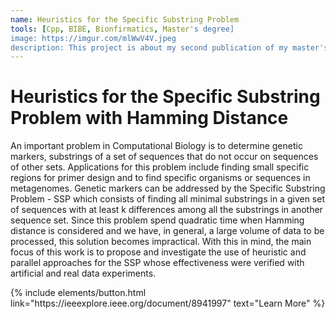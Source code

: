 ```yaml
---
name: Heuristics for the Specific Substring Problem
tools: [Cpp, BIBE, Bionfirmatics, Master's degree]
image: https://imgur.com/mlWwV4V.jpeg
description: This project is about my second publication of my master's degree on BIBE.
---
```


# Heuristics for the Specific Substring Problem with Hamming Distance

An important problem in Computational Biology is to determine genetic markers, substrings of a set of sequences that do not occur on sequences of other sets. Applications for this problem include finding small specific regions for primer design and to find specific organisms or sequences in metagenomes. Genetic markers can be addressed by the Specific Substring Problem - SSP which consists of finding all minimal substrings in a given set of sequences with at least k differences among all the substrings in another sequence set. Since this problem spend quadratic time when Hamming distance is considered and we have, in general, a large volume of data to be processed, this solution becomes impractical. With this in mind, the main focus of this work is to propose and investigate the use of heuristic and parallel approaches for the SSP whose effectiveness were verified with artificial and real data experiments.

<p class="text-center">
{% include elements/button.html link="https://ieeexplore.ieee.org/document/8941997" text="Learn More" %}
</p>
